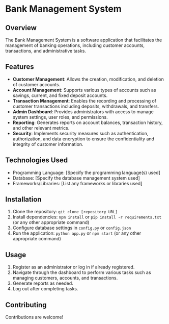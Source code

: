 
# Bank Management System

## Overview
The Bank Management System is a software application that facilitates the management of banking operations, including customer accounts, transactions, and administrative tasks. 


## Features
- **Customer Management**: Allows the creation, modification, and deletion of customer accounts.
- **Account Management**: Supports various types of accounts such as savings, current, and fixed deposit accounts.
- **Transaction Management**: Enables the recording and processing of customer transactions including deposits, withdrawals, and transfers.
- **Admin Dashboard**: Provides administrators with access to manage system settings, user roles, and permissions.
- **Reporting**: Generates reports on account balances, transaction history, and other relevant metrics.
- **Security**: Implements security measures such as authentication, authorization, and data encryption to ensure the confidentiality and integrity of customer information.

## Technologies Used
- Programming Language: [Specify the programming language(s) used]
- Database: [Specify the database management system used]
- Frameworks/Libraries: [List any frameworks or libraries used]

## Installation
1. Clone the repository: `git clone [repository URL]`
2. Install dependencies: `npm install` or `pip install -r requirements.txt` (or any other appropriate command)
3. Configure database settings in `config.py` or `config.json`
4. Run the application: `python app.py` or `npm start` (or any other appropriate command)

## Usage
1. Register as an administrator or log in if already registered.
2. Navigate through the dashboard to perform various tasks such as managing customers, accounts, and transactions.
3. Generate reports as needed.
4. Log out after completing tasks.

## Contributing
Contributions are welcome!